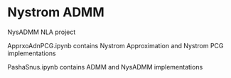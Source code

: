# Nystrom ADMM
NysADMM NLA project


ApprxoAdnPCG.ipynb contains Nystrom Approximation and Nystrom PCG implementations

PashaSnus.ipynb contains ADMM and NysADMM implementations
